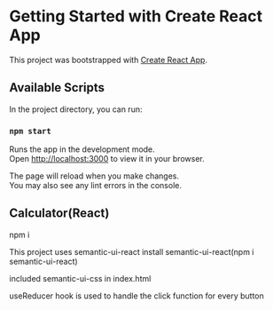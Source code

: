 # Getting Started with Create React App

This project was bootstrapped with [Create React App](https://github.com/facebook/create-react-app).

## Available Scripts

In the project directory, you can run:

### `npm start`

Runs the app in the development mode.\
Open [http://localhost:3000](http://localhost:3000) to view it in your browser.

The page will reload when you make changes.\
You may also see any lint errors in the console.

## Calculator(React)

npm i

This project uses semantic-ui-react
install semantic-ui-react(npm i semantic-ui-react)

included semantic-ui-css in index.html

useReducer hook is used to handle the click function for every button
